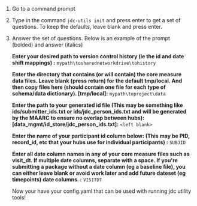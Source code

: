 1. Go to a command prompt
2. Type in the command `jdc-utils init` and press enter to get a set of questions. To keep the defaults, leave blank and press enter.
3. Answer the set of questions. Below is an example of the prompt (bolded) and answer (italics)

    **Enter your desired path to version control history (ie the id and date shift mappings)
    :** `mypath\tosharednetworkdrive\tohistory`

    **Enter the directory that contains (or will contain) the core measure data files.
    Leave blank (press return) for the default tmp/local. And then copy files here
    (should contain one file for each type of schema/data dictionary).
    [tmp/local]:** `mypath\toproject\data`

    **Enter the path to your generated id file (This may be something like ids/submitter_ids.txt or ids/jdc_person_ids.txt
    and will be generated by the MAARC to ensure no overlap between hubs):
    [data_mgmt/id_store/jdc_person_ids.txt]:** `<left blank>`

    **Enter the name of your participant id column below: (This may be PID, record_id, etc
    that your hubs use for individual participants)
    :** `SUBJID`

    **Enter all date column names in any of your core measure files such as visit_dt.
    If multiple date columns, separate with a space. If you're submitting
    a package without a date column (eg a baseline file), you can either leave blank
    or avoid work later and add future dateset (eg timepoints) date columns.
    :** `VISITDT`

    Now your have your config.yaml that can be used with running jdc utility tools!
